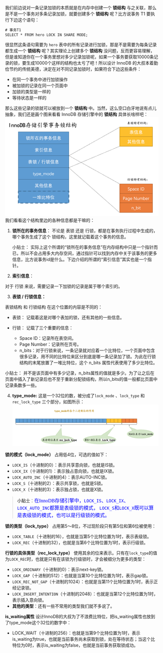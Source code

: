 我们前边说对一条记录加锁的本质就是在内存中创建一个 **锁结构** 与之关联，那么是不是一个事务对多条记录加锁，就要创建多个 **锁结构** 呢？比方说事务 T1 要执行下边这个语句：

```
# 事务T1
SELECT * FROM hero LOCK IN SHARE MODE;
```

很显然这条语句需要为 `hero` 表中的所有记录进行加锁，那是不是需要为每条记录都生成一个 **锁结构** 呢？其实理论上创建多个 **锁结构** 没问题，反而更容易理解，但是谁知道你在一个事务里想对多少记录加锁呢，如果一个事务要获取10000条记录的锁，要生成10000个这样的结构也太亏了吧！所以设计 InnoDB 的大叔本着勤俭节约的传统美德，决定在对不同记录加锁时，如果符合下边这些条件：

- 在同一个事务中进行加锁操作
- 被加锁的记录在同一个页面中
- 加锁的类型是一样的
- 等待状态是一样的

那么这些记录的锁就可以被放到一个 **锁结构** 中。当然，这么空口白牙地说有点儿抽象，我们还是画个图来看看 InnoDB 存储引擎中的 **锁结构** 具体长啥样吧：
![img.png](img.png)
我们看看这个结构里边的各种信息都是干嘛的：
1. **锁所在的事务信息**：
  不论是 表锁 还是 行锁，都是在事务执行过程中生成的，哪个事务生成了这个 锁结构，这里就记载着这个事务的信息。
  
    小贴士： 实际上这个所谓的“锁所在的事务信息”在内存结构中只是一个指针而已，所以不会占用多大内存空间，通过指针可以找到内存中关于该事务的更多信息，比方说事务id是什么。下边介绍的所谓的“索引信息”其实也是一个指针。

2. **索引信息**：

  对于 行锁 来说，需要记录一下加锁的记录是属于哪个索引的。

3. **表锁 / 行锁信息：**

表锁结构 和 行锁结构 在这个位置的内容是不同的：
- 表锁：
记载着这是对哪个表加的锁，还有其他的一些信息。

- 行锁：
记载了三个重要的信息：

  - Space ID：记录所在表空间。
  - Page Number：记录所在页号。
  - n_bits：对于行锁来说，一条记录就对应着一个比特位，一个页面中包含很多记录，用不同的比特位来区分到底是哪一条记录加了锁。为此在行锁结构的末尾放置了一堆比特位，这个 n_bits 属性代表使用了多少比特位。

小贴士： 并不是该页面中有多少记录，n_bits属性的值就是多少。为了让之后在页面中插入了新记录后也不至于重新分配锁结构，所以n_bits的值一般都比页面中记录条数多一些。

4. **type_mode:**
这是一个32位的数，被分成了`lock_mode` 、`lock_type` 和`rec_lock_type` 三个部分，如图所示：
![img_2.png](img_2.png)

**锁的模式（lock_mode）**
占用低4位，可选的值如下：
- `LOCK_IS`（十进制的0）：表示共享意向锁，也就是IS锁。
- `LOCK_IX`（十进制的1）：表示独占意向锁，也就是IX锁。
- `LOCK_AUTO_INC`（十进制的4）：表示AUTO-INC锁。
- `LOCK_S`（十进制的2）：表示共享锁，也就是S锁。
- `LOCK_X`（十进制的3）：表示独占锁，也就是X锁。

> **小贴士**：<font color="#0000ff" size="3" face="微软雅黑">在InnoDB存储引擎中，`LOCK_IS`、`LOCK_IX`、`LOCK_AUTO_INC`都算是表级锁的模式，
`LOCK_S`和`LOCK_X`既可以算是表级锁的模式，也可以是行级锁的模式。</font>

**锁的类型（lock_type）**
占用第5～8位，不过现阶段只有第5位和第6位被使用：
- `LOCK_TABLE`（十进制的16），也就是当第5个比特位置为1时，表示表级锁。
- `LOCK_REC`（十进制的32），也就是当第6个比特位置为1时，表示行级锁。

**行锁的具体类型（rec_lock_type）**
使用其余的位来表示。只有在`lock_type`的值为`LOCK_REC`时，也就是只有在该锁为行级锁时，才会被细分为更多的类型：
- `LOCK_ORDINARY`（十进制的0）：表示next-key锁。
- `LOCK_GAP`（十进制的512）：也就是当第10个比特位置为1时，表示gap锁。
- `LOCK_REC_NOT_GAP`（十进制的1024）：也就是当第11个比特位置为1时，表示正经记录锁。
- `LOCK_INSERT_INTENTION`（十进制的2048）：也就是当第12个比特位置为1时，表示插入意向锁。
- **其他的类型**：还有一些不常用的类型我们就不多说了。

**is_waiting属性**
设计InnoDB的大叔为了不浪费比特位，把is_waiting属性也放到了type_mode这个32位的数字中：
- LOCK_WAIT（十进制的256）：也就是当第9个比特位置为1时，表示is_waiting为true，也就是当前事务尚未获取到锁，处在等待状态；当这个比特位为0时，表示is_waiting为false，也就是当前事务获取锁成功。